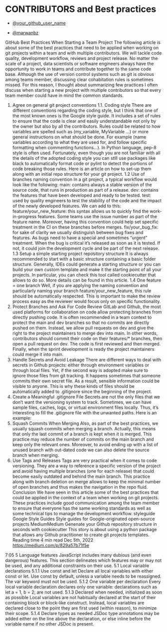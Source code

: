 # CONTRIBUTORS and Best practices

- [@your_github_user_name](https://github.com/your_github_user_name)

- [@marwanbz](https://github.com/marwanbz)

GitHub Best Practices When Starting a Team Project
The following article is about some of the best practices that need to be applied when working on git projects within a team and with multiple contributors. We will tackle code quality, development workflow, reviews and project release.
No matter the scale of a project, data scientists or software engineers always have the opportunity to work in teams and contribute together to the same code base.
Although the use of version control systems such as git is obvious among teams member, discussing clear cohabitation rules is sometimes missed.
For this reason, I thought about summarizing few practices I often discuss when starting a new project with multiple contributors so that every team member could have in mind the common standards.
1. Agree on general git project conventions
1.1. Coding style
There are different conventions regarding the coding style, but I think that one of the most known ones is the Google style guide. It includes a set of rules to ensure that the code is clear and easily understandable not only by the owner but also by all the contributors.
Rules could be related to how variables are spelled such as (my_variable, MyVariable ...) or more general instructions on what should be done. For example (name variables according to what they are used for, and follow specific formatting when commenting functions…).
In Python language, pep-8 style is often used. Fortunately, even though you are not familiar with all the details of the adopted coding style you can still use packages like black to automatically format code or pylint to detect the portions of code breaking those rules.
Here is an article on how to set-up them along with an initial repo structure for your git project.
1.2 Use of branches naming convention
In a git project, a typical workflow would look like the following:
main: contains always a stable version of the source code, that runs in production as part of a release.
dev: contains the features that have been developed and ready to be tested.
test: used by quality engineers to test the stability of the code and the impact of the newly developed features.
We can add to this:
feature/your_new_feature: this syntax allows us to quickly find the work-in-progress features. Some teams use the issue number as part of the feature name. Moreover, having this convention could help set specific treatment in the CI on these branches before merges.
fix/your_bug_fix: for sake of clarity we usually distinguish between bug fixes and features. As bugs need to have a special and sometimes “urgent” treatment. When the bug is critical it’s released as soon as it is tested. If not, it could join the development cycle and be part of the next release.
1.3 Setup a simple starting project repository structure
It is always recommended to start with a basic structure containing a basic folder structure. Generally, IDEs could generate a starting structure or you can build your own custom template and make it the starting point of all your projects.
In particular, you can check this tool called cookiecutter that allows to do so. More details can be found in this article.
1.4 One feature = one branch
Well, if you are applying the naming convention and particularly naming your branch feature/your_new_feature, this rule should be automatically respected. This is important to make the review process easy as the reviewer would focus only on specific functionality.
2. Protect Branches and Ask For Code Review
GitLab and Github, the most used platforms for collaboration on code allow protecting branches from directly pushing code.
It is often recommended in a team context to protect the main and dev branches so that no commits are directly pushed on them. Instead, we allow pull requests on dev and give the right to the project maintainers to merge dev into main.
In other words, contributors should commit their code on their features/* branches, then open a pull request on dev. The code is first reviewed and then merged.
Finally, when the sprint development is ready the project maintainers could merge it into main.
3. Handle Secrets and Avoid Leakage
There are different ways to deal with secrets in Github projects: either through environment variables or through local files.
Yet, if the second way is adopted make sure to ignore those files from git tracking. It happens sometimes that someone commits their own secret file.
As a result, sensible information could be visible to anyone. This is why these kinds of files should be automatically added to .gitignore since the beginning of the project.
4. Create a Meaningful .gitignore File
Secrets are not the only files that we don’t want the versioning system to track.
Sometimes, we can have sample files, caches, logs, or virtual environment files locally.
Thus, it’s interesting to fill the .gitignore file with the unwanted paths. Here is an example:
5. Squash Commits When Merging
Also, as part of the best practices, we usually squash commits when merging a branch.
Actually, this means that only the last commit of a branch is kept when it is merged. This practice may reduce the number of commits on the main branch and keep only the relevant ones.
Moreover, to avoid ending up with a list of unused branch with out-dated code we can also delete the source branch when merging.
6. Use Tags and Releases
Tags are very practical when it comes to code versioning. They are a way to reference a specific version of the project and avoid having multiple branches (one for each release) that could become easily outdated and behind the main branch.
This practice along with branch deletion on merge allows to keep the minimal number of open branches and thus makes the navigation in the repo fluid.
Conclusion
We have seen in this article some of the best practices that could be applied in the context of a team when working on git projects. These practices include good communication among the team member to ensure that everyone has the same working standards as well as some technical tips to manage the development workflow.
styleguide
Google Style Guides
Style guides for Google-originated open-source projects
MediumMedium
Genenate your Github repository structure in seconds with cookiecutter
This story is about using a python package that allows any Github practitioner to create git projects templates.
Reading time
4 min read
Dec 5th, 2022
https://medium.com/p/829a57b71f5e

7:05
5 Language features
JavaScript includes many dubious (and even dangerous) features. This section delineates which features may or may not be used, and any additional constraints on their use.
5.1 Local variable declarations
5.1.1 Use const and let
Declare all local variables with either const or let. Use const by default, unless a variable needs to be reassigned. The var keyword must not be used.
5.1.2 One variable per declaration
Every local variable declaration declares only one variable: declarations such as let a = 1, b = 2; are not used.
5.1.3 Declared when needed, initialized as soon as possible
Local variables are not habitually declared at the start of their containing block or block-like construct. Instead, local variables are declared close to the point they are first used (within reason), to minimize their scope.
5.1.4 Declare types as needed
JSDoc type annotations may be added either on the line above the declaration, or else inline before the variable name if no other JSDoc is present.

